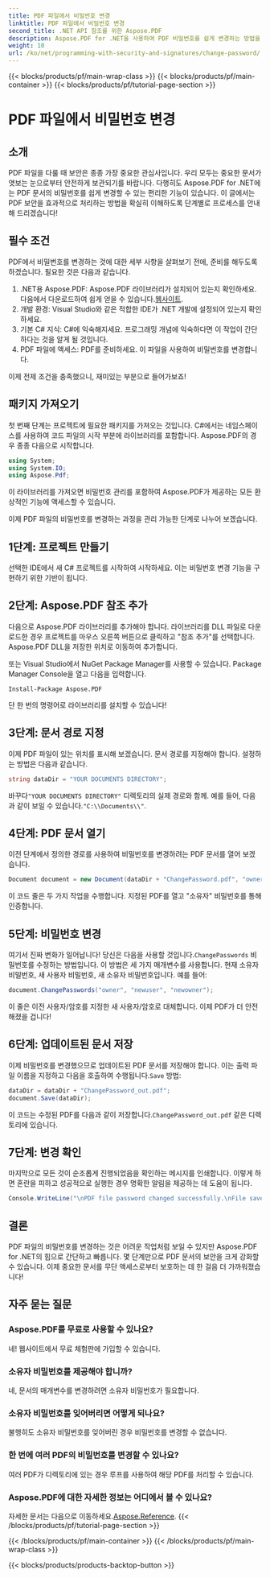 ```yaml
---
title: PDF 파일에서 비밀번호 변경
linktitle: PDF 파일에서 비밀번호 변경
second_title: .NET API 참조를 위한 Aspose.PDF
description: Aspose.PDF for .NET을 사용하여 PDF 비밀번호를 쉽게 변경하는 방법을 알아보세요. 단계별 가이드가 안전하게 프로세스를 안내합니다.
weight: 10
url: /ko/net/programming-with-security-and-signatures/change-password/
---
```


{{< blocks/products/pf/main-wrap-class >}}
{{< blocks/products/pf/main-container >}}
{{< blocks/products/pf/tutorial-page-section >}}

# PDF 파일에서 비밀번호 변경

## 소개

PDF 파일을 다룰 때 보안은 종종 가장 중요한 관심사입니다. 우리 모두는 중요한 문서가 엿보는 눈으로부터 안전하게 보관되기를 바랍니다. 다행히도 Aspose.PDF for .NET에는 PDF 문서의 비밀번호를 쉽게 변경할 수 있는 편리한 기능이 있습니다. 이 글에서는 PDF 보안을 효과적으로 처리하는 방법을 확실히 이해하도록 단계별로 프로세스를 안내해 드리겠습니다!

## 필수 조건

PDF에서 비밀번호를 변경하는 것에 대한 세부 사항을 살펴보기 전에, 준비를 해두도록 하겠습니다. 필요한 것은 다음과 같습니다.

1. .NET용 Aspose.PDF: Aspose.PDF 라이브러리가 설치되어 있는지 확인하세요. 다음에서 다운로드하여 쉽게 얻을 수 있습니다.[웹사이트](https://releases.aspose.com/pdf/net/).
2. 개발 환경: Visual Studio와 같은 적합한 IDE가 .NET 개발에 설정되어 있는지 확인하세요.
3. 기본 C# 지식: C#에 익숙해지세요. 프로그래밍 개념에 익숙하다면 이 작업이 간단하다는 것을 알게 될 것입니다.
4. PDF 파일에 액세스: PDF를 준비하세요. 이 파일을 사용하여 비밀번호를 변경합니다.

이제 전제 조건을 충족했으니, 재미있는 부분으로 들어가보죠!

## 패키지 가져오기

첫 번째 단계는 프로젝트에 필요한 패키지를 가져오는 것입니다. C#에서는 네임스페이스를 사용하여 코드 파일의 시작 부분에 라이브러리를 포함합니다. Aspose.PDF의 경우 종종 다음으로 시작합니다.

```csharp
using System;
using System.IO;
using Aspose.Pdf;
```

이 라이브러리를 가져오면 비밀번호 관리를 포함하여 Aspose.PDF가 제공하는 모든 환상적인 기능에 액세스할 수 있습니다. 

이제 PDF 파일의 비밀번호를 변경하는 과정을 관리 가능한 단계로 나누어 보겠습니다. 

## 1단계: 프로젝트 만들기

선택한 IDE에서 새 C# 프로젝트를 시작하여 시작하세요. 이는 비밀번호 변경 기능을 구현하기 위한 기반이 됩니다.

## 2단계: Aspose.PDF 참조 추가

다음으로 Aspose.PDF 라이브러리를 추가해야 합니다. 라이브러리를 DLL 파일로 다운로드한 경우 프로젝트를 마우스 오른쪽 버튼으로 클릭하고 "참조 추가"를 선택합니다. Aspose.PDF DLL을 저장한 위치로 이동하여 추가합니다.

또는 Visual Studio에서 NuGet Package Manager를 사용할 수 있습니다. Package Manager Console을 열고 다음을 입력합니다.

```
Install-Package Aspose.PDF
```

단 한 번의 명령어로 라이브러리를 설치할 수 있습니다!

## 3단계: 문서 경로 지정

이제 PDF 파일이 있는 위치를 표시해 보겠습니다. 문서 경로를 지정해야 합니다. 설정하는 방법은 다음과 같습니다.

```csharp
string dataDir = "YOUR DOCUMENTS DIRECTORY";
```

 바꾸다`"YOUR DOCUMENTS DIRECTORY"` 디렉토리의 실제 경로와 함께. 예를 들어, 다음과 같이 보일 수 있습니다.`"C:\\Documents\\"`.

## 4단계: PDF 문서 열기

이전 단계에서 정의한 경로를 사용하여 비밀번호를 변경하려는 PDF 문서를 열어 보겠습니다.

```csharp
Document document = new Document(dataDir + "ChangePassword.pdf", "owner");
```

이 코드 줄은 두 가지 작업을 수행합니다. 지정된 PDF를 열고 "소유자" 비밀번호를 통해 인증합니다.

## 5단계: 비밀번호 변경

 여기서 진짜 변화가 일어납니다! 당신은 다음을 사용할 것입니다.`ChangePasswords` 비밀번호를 수정하는 방법입니다. 이 방법은 세 가지 매개변수를 사용합니다. 현재 소유자 비밀번호, 새 사용자 비밀번호, 새 소유자 비밀번호입니다. 예를 들어:

```csharp
document.ChangePasswords("owner", "newuser", "newowner");
```

이 줄은 이전 사용자/암호를 지정한 새 사용자/암호로 대체합니다. 이제 PDF가 더 안전해졌을 겁니다!

## 6단계: 업데이트된 문서 저장

 이제 비밀번호를 변경했으므로 업데이트된 PDF 문서를 저장해야 합니다. 이는 출력 파일 이름을 지정하고 다음을 호출하여 수행됩니다.`Save` 방법:

```csharp
dataDir = dataDir + "ChangePassword_out.pdf";
document.Save(dataDir);
```

 이 코드는 수정된 PDF를 다음과 같이 저장합니다.`ChangePassword_out.pdf` 같은 디렉토리에 있습니다.

## 7단계: 변경 확인

마지막으로 모든 것이 순조롭게 진행되었음을 확인하는 메시지를 인쇄합니다. 이렇게 하면 혼란을 피하고 성공적으로 실행한 경우 명확한 알림을 제공하는 데 도움이 됩니다.

```csharp
Console.WriteLine("\nPDF file password changed successfully.\nFile saved at " + dataDir);
```

## 결론

PDF 파일의 비밀번호를 변경하는 것은 어려운 작업처럼 보일 수 있지만 Aspose.PDF for .NET의 힘으로 간단하고 빠릅니다. 몇 단계만으로 PDF 문서의 보안을 크게 강화할 수 있습니다. 이제 중요한 문서를 무단 액세스로부터 보호하는 데 한 걸음 더 가까워졌습니다!

## 자주 묻는 질문

### Aspose.PDF를 무료로 사용할 수 있나요?
네! 웹사이트에서 무료 체험판에 가입할 수 있습니다.

### 소유자 비밀번호를 제공해야 합니까?
네, 문서의 매개변수를 변경하려면 소유자 비밀번호가 필요합니다.

### 소유자 비밀번호를 잊어버리면 어떻게 되나요?
불행히도 소유자 비밀번호를 잊어버린 경우 비밀번호를 변경할 수 없습니다.

### 한 번에 여러 PDF의 비밀번호를 변경할 수 있나요?
여러 PDF가 디렉토리에 있는 경우 루프를 사용하여 해당 PDF를 처리할 수 있습니다.

### Aspose.PDF에 대한 자세한 정보는 어디에서 볼 수 있나요?
 자세한 문서는 다음으로 이동하세요.[Aspose.Reference](https://reference.aspose.com/pdf/net/).
{{< /blocks/products/pf/tutorial-page-section >}}

{{< /blocks/products/pf/main-container >}}
{{< /blocks/products/pf/main-wrap-class >}}

{{< blocks/products/products-backtop-button >}}
